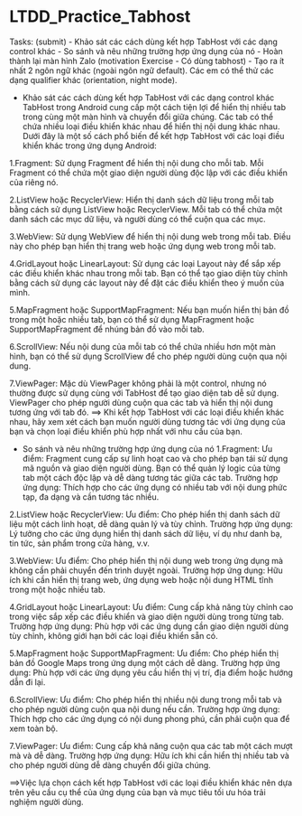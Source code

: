 # LTDD_Practice_Tabhost
Tasks: (submit)   - Khảo sát các cách dùng kết hợp TabHost với các dạng control khác  - So sánh và nêu những trường hợp ứng dụng của nó   - Hoàn thành lại màn hình Zalo (motivation Exercise - Có dùng tabhost)   - Tạo ra ít nhất 2 ngôn ngữ khác (ngoài ngôn ngữ default). Các em có thể thử các dạng qualifier khác (orientation, night mode).
- Khảo sát các cách dùng kết hợp TabHost với các dạng control khác
TabHost trong Android cung cấp một cách tiện lợi để hiển thị nhiều tab trong cùng một màn hình và chuyển đổi giữa chúng. Các tab có thể chứa nhiều loại điều khiển khác nhau để hiển thị nội dung khác nhau. Dưới đây là một số cách phổ biến để kết hợp TabHost với các loại điều khiển khác trong ứng dụng Android:

1.Fragment: Sử dụng Fragment để hiển thị nội dung cho mỗi tab. Mỗi Fragment có thể chứa một giao diện người dùng độc lập với các điều khiển của riêng nó.

2.ListView hoặc RecyclerView: Hiển thị danh sách dữ liệu trong mỗi tab bằng cách sử dụng ListView hoặc RecyclerView. Mỗi tab có thể chứa một danh sách các mục dữ liệu, và người dùng có thể cuộn qua các mục.

3.WebView: Sử dụng WebView để hiển thị nội dung web trong mỗi tab. Điều này cho phép bạn hiển thị trang web hoặc ứng dụng web trong mỗi tab.

4.GridLayout hoặc LinearLayout: Sử dụng các loại Layout này để sắp xếp các điều khiển khác nhau trong mỗi tab. Bạn có thể tạo giao diện tùy chỉnh bằng cách sử dụng các layout này để đặt các điều khiển theo ý muốn của mình.

5.MapFragment hoặc SupportMapFragment: Nếu bạn muốn hiển thị bản đồ trong một hoặc nhiều tab, bạn có thể sử dụng MapFragment hoặc SupportMapFragment để nhúng bản đồ vào mỗi tab.

6.ScrollView: Nếu nội dung của mỗi tab có thể chứa nhiều hơn một màn hình, bạn có thể sử dụng ScrollView để cho phép người dùng cuộn qua nội dung.

7.ViewPager: Mặc dù ViewPager không phải là một control, nhưng nó thường được sử dụng cùng với TabHost để tạo giao diện tab dễ sử dụng. ViewPager cho phép người dùng cuộn qua các tab và hiển thị nội dung tương ứng với tab đó.
==> Khi kết hợp TabHost với các loại điều khiển khác nhau, hãy xem xét cách bạn muốn người dùng tương tác với ứng dụng của bạn và chọn loại điều khiển phù hợp nhất với nhu cầu của bạn.

- So sánh và nêu những trường hợp ứng dụng của nó
1.Fragment:
Ưu điểm: Fragment cung cấp sự linh hoạt cao và cho phép bạn tái sử dụng mã nguồn và giao diện người dùng. Bạn có thể quản lý logic của từng tab một cách độc lập và dễ dàng tương tác giữa các tab.
Trường hợp ứng dụng: Thích hợp cho các ứng dụng có nhiều tab với nội dung phức tạp, đa dạng và cần tương tác nhiều.

2.ListView hoặc RecyclerView:
Ưu điểm: Cho phép hiển thị danh sách dữ liệu một cách linh hoạt, dễ dàng quản lý và tùy chỉnh.
Trường hợp ứng dụng: Lý tưởng cho các ứng dụng hiển thị danh sách dữ liệu, ví dụ như danh bạ, tin tức, sản phẩm trong cửa hàng, v.v.

3.WebView:
Ưu điểm: Cho phép hiển thị nội dung web trong ứng dụng mà không cần phải chuyển đến trình duyệt ngoài.
Trường hợp ứng dụng: Hữu ích khi cần hiển thị trang web, ứng dụng web hoặc nội dung HTML tĩnh trong một hoặc nhiều tab.

4.GridLayout hoặc LinearLayout:
Ưu điểm: Cung cấp khả năng tùy chỉnh cao trong việc sắp xếp các điều khiển và giao diện người dùng trong từng tab.
Trường hợp ứng dụng: Phù hợp với các ứng dụng cần giao diện người dùng tùy chỉnh, không giới hạn bởi các loại điều khiển sẵn có.

5.MapFragment hoặc SupportMapFragment:
Ưu điểm: Cho phép hiển thị bản đồ Google Maps trong ứng dụng một cách dễ dàng.
Trường hợp ứng dụng: Phù hợp với các ứng dụng yêu cầu hiển thị vị trí, địa điểm hoặc hướng dẫn đi lại.

6.ScrollView:
Ưu điểm: Cho phép hiển thị nhiều nội dung trong mỗi tab và cho phép người dùng cuộn qua nội dung nếu cần.
Trường hợp ứng dụng: Thích hợp cho các ứng dụng có nội dung phong phú, cần phải cuộn qua để xem toàn bộ.

7.ViewPager:
Ưu điểm: Cung cấp khả năng cuộn qua các tab một cách mượt mà và dễ dàng.
Trường hợp ứng dụng: Hữu ích khi cần hiển thị nhiều tab và cho phép người dùng dễ dàng chuyển đổi giữa chúng.

==>Việc lựa chọn cách kết hợp TabHost với các loại điều khiển khác nên dựa trên yêu cầu cụ thể của ứng dụng của bạn và mục tiêu tối ưu hóa trải nghiệm người dùng.

